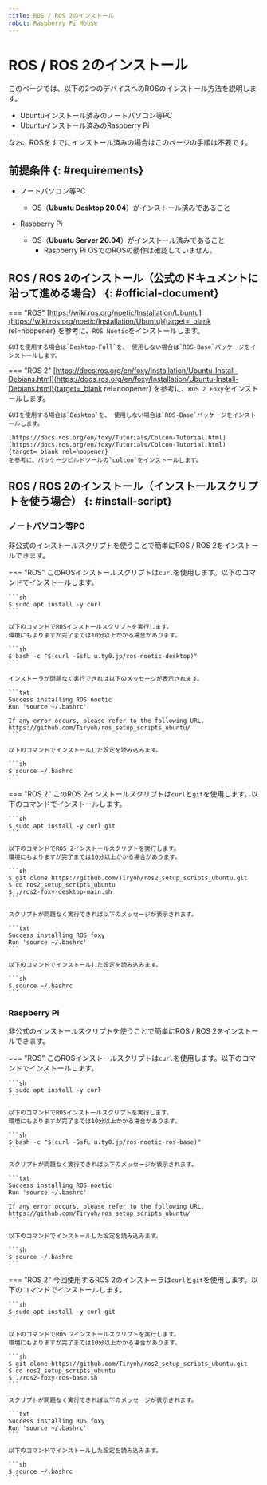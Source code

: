 ```yaml
---
title: ROS / ROS 2のインストール
robot: Raspberry Pi Mouse
---
```


# ROS / ROS 2のインストール

このページでは、以下の2つのデバイスへのROSのインストール方法を説明します。

* Ubuntuインストール済みのノートパソコン等PC
* Ubuntuインストール済みのRaspberry Pi

なお、ROSをすでにインストール済みの場合はこのページの手順は不要です。

## 前提条件 {: #requirements}

* ノートパソコン等PC
    * OS（**Ubuntu Desktop 20.04**）がインストール済みであること

* Raspberry Pi
    * OS（**Ubuntu Server 20.04**）がインストール済みであること
        * Raspberry Pi OSでのROSの動作は確認していません。

## ROS / ROS 2のインストール（公式のドキュメントに沿って進める場合） {: #official-document}

=== "ROS"
    [https://wiki.ros.org/noetic/Installation/Ubuntu](https://wiki.ros.org/noetic/Installation/Ubuntu){target=_blank rel=noopener}
    を参考に、`ROS Noetic`をインストールします。

    GUIを使用する場合は`Desktop-Full`を、 使用しない場合は`ROS-Base`パッケージをインストールします。

=== "ROS 2"
    [https://docs.ros.org/en/foxy/Installation/Ubuntu-Install-Debians.html](https://docs.ros.org/en/foxy/Installation/Ubuntu-Install-Debians.html){target=_blank rel=noopener}
    を参考に、`ROS 2 Foxy`をインストールします。

    GUIを使用する場合は`Desktop`を、 使用しない場合は`ROS-Base`パッケージをインストールします。

    [https://docs.ros.org/en/foxy/Tutorials/Colcon-Tutorial.html](https://docs.ros.org/en/foxy/Tutorials/Colcon-Tutorial.html){target=_blank rel=noopener}
    を参考に、パッケージビルドツールの`colcon`をインストールします。

## ROS / ROS 2のインストール（インストールスクリプトを使う場合） {: #install-script}

### ノートパソコン等PC

非公式のインストールスクリプトを使うことで簡単にROS / ROS 2をインストールできます。

=== "ROS"
    このROSインストールスクリプトは`curl`を使用します。以下のコマンドでインストールします。
    
    ```sh
    $ sudo apt install -y curl
    ```
    
    以下のコマンドでROSインストールスクリプトを実行します。  
    環境にもよりますが完了までは10分以上かかる場合があります。
    
    ```sh
    $ bash -c "$(curl -SsfL u.ty0.jp/ros-noetic-desktop)"
    ```
    
    インストーラが問題なく実行できれば以下のメッセージが表示されます。
    
    ```txt
    Success installing ROS noetic
    Run 'source ~/.bashrc'
    
    If any error occurs, please refer to the following URL.
    https://github.com/Tiryoh/ros_setup_scripts_ubuntu/
    ```
    
    以下のコマンドでインストールした設定を読み込みます。
    
    ```sh
    $ source ~/.bashrc
    ```
=== "ROS 2"
    このROS 2インストールスクリプトは`curl`と`git`を使用します。以下のコマンドでインストールします。
    
    ```sh
    $ sudo apt install -y curl git
    ```
    
    以下のコマンドでROS 2インストールスクリプトを実行します。  
    環境にもよりますが完了までは10分以上かかる場合があります。
    
    ```sh
    $ git clone https://github.com/Tiryoh/ros2_setup_scripts_ubuntu.git
    $ cd ros2_setup_scripts_ubuntu
    $ ./ros2-foxy-desktop-main.sh
    ```
    
    スクリプトが問題なく実行できれば以下のメッセージが表示されます。
    
    ```txt
    Success installing ROS foxy
    Run 'source ~/.bashrc'
    ```
    
    以下のコマンドでインストールした設定を読み込みます。
    
    ```sh
    $ source ~/.bashrc
    ```

### Raspberry Pi

非公式のインストールスクリプトを使うことで簡単にROS / ROS 2をインストールできます。

=== "ROS"
    このROSインストールスクリプトは`curl`を使用します。以下のコマンドでインストールします。
    
    ```sh
    $ sudo apt install -y curl
    ```
    
    以下のコマンドでROSインストールスクリプトを実行します。  
    環境にもよりますが完了までは10分以上かかる場合があります。
    
    ```sh
    $ bash -c "$(curl -SsfL u.ty0.jp/ros-noetic-ros-base)"
    ```
    
    スクリプトが問題なく実行できれば以下のメッセージが表示されます。
    
    ```txt
    Success installing ROS noetic
    Run 'source ~/.bashrc'
    
    If any error occurs, please refer to the following URL.
    https://github.com/Tiryoh/ros_setup_scripts_ubuntu/
    ```
    
    以下のコマンドでインストールした設定を読み込みます。
    
    ```sh
    $ source ~/.bashrc
    ```
=== "ROS 2"
    今回使用するROS 2のインストーラは`curl`と`git`を使用します。以下のコマンドでインストールします。
    
    ```sh
    $ sudo apt install -y curl git
    ```
    
    以下のコマンドでROS 2インストールスクリプトを実行します。  
    環境にもよりますが完了までは10分以上かかる場合があります。
    
    ```sh
    $ git clone https://github.com/Tiryoh/ros2_setup_scripts_ubuntu.git
    $ cd ros2_setup_scripts_ubuntu
    $ ./ros2-foxy-ros-base.sh
    ```
    
    スクリプトが問題なく実行できれば以下のメッセージが表示されます。
    
    ```txt
    Success installing ROS foxy
    Run 'source ~/.bashrc'
    ```
    
    以下のコマンドでインストールした設定を読み込みます。
    
    ```sh
    $ source ~/.bashrc
    ```
